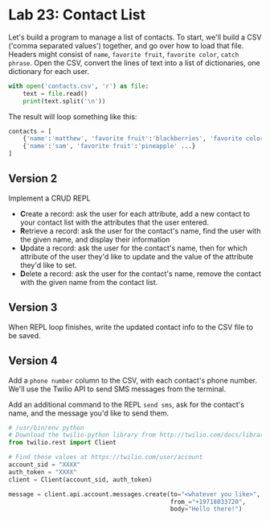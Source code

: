
# Lab 23: Contact List


Let's build a program to manage a list of contacts. To start, we'll build a CSV ('comma separated values') together, and go over how to load that file. Headers might consist of `name`, `favorite fruit`, `favorite color`, `catch phrase`. Open the CSV, convert the lines of text into a list of dictionaries, one dictionary for each user.


```python
with open('contacts.csv', 'r') as file:
    text = file.read()
    print(text.split('\n'))
```

The result will loop something like this:
```python
contacts = [
    {'name':'matthew', 'favorite fruit':'blackberries', 'favorite color':'orange', 'catch phrase': 'yabba dabba doo'},
    {'name':'sam', 'favorite fruit':'pineapple' ...}
]
```


## Version 2

Implement a CRUD REPL

- **C**reate a record: ask the user for each attribute, add a new contact to your contact list with the attributes that the user entered.
- **R**etrieve a record: ask the user for the contact's name, find the user with the given name, and display their information
- **U**pdate a record: ask the user for the contact's name, then for which attribute of the user they'd like to update and the value of the attribute they'd like to set.
- **D**elete a record: ask the user for the contact's name, remove the contact with the given name from the contact list.

## Version 3

When REPL loop finishes, write the updated contact info to the CSV file to be saved.

## Version 4

Add a `phone number` column to the CSV, with each contact's phone number. We'll use the Twilio API to send SMS messages from the terminal.

Add an additional command to the REPL `send sms`, ask for the contact's name, and the message you'd like to send them.




```python
# /usr/bin/env python
# Download the twilio-python library from http://twilio.com/docs/libraries
from twilio.rest import Client

# Find these values at https://twilio.com/user/account
account_sid = "XXXX"
auth_token = "XXXX"
client = Client(account_sid, auth_token)

message = client.api.account.messages.create(to="<whatever you like>",
                                             from_="+19718033720",
                                             body="Hello there!")
```

    
